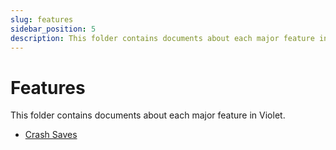```yaml
---
slug: features
sidebar_position: 5
description: This folder contains documents about each major feature in Violet.
---
```


# Features

This folder contains documents about each major feature in Violet.

- [Crash Saves](./crash-saves.md)
